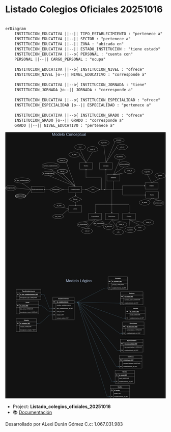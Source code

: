 # Listado Colegios Oficiales 20251016

```mermaid

erDiagram
    INSTITUCION_EDUCATIVA ||--|| TIPO_ESTABLECIMIENTO : "pertenece a"
    INSTITUCION_EDUCATIVA ||--|| SECTOR : "pertenece a"
    INSTITUCION_EDUCATIVA ||--|| ZONA : "ubicada en"
    INSTITUCION_EDUCATIVA ||--|| ESTADO_INSTITUCION : "tiene estado"
    INSTITUCION_EDUCATIVA ||--o{ PERSONAL : "cuenta con"
    PERSONAL ||--|| CARGO_PERSONAL : "ocupa"

    INSTITUCION_EDUCATIVA ||--o{ INSTITUCION_NIVEL : "ofrece"
    INSTITUCION_NIVEL }o--|| NIVEL_EDUCATIVO : "corresponde a"

    INSTITUCION_EDUCATIVA ||--o{ INSTITUCION_JORNADA : "tiene"
    INSTITUCION_JORNADA }o--|| JORNADA : "corresponde a"

    INSTITUCION_EDUCATIVA ||--o{ INSTITUCION_ESPECIALIDAD : "ofrece"
    INSTITUCION_ESPECIALIDAD }o--|| ESPECIALIDAD : "pertenece a"

    INSTITUCION_EDUCATIVA ||--o{ INSTITUCION_GRADO : "ofrece"
    INSTITUCION_GRADO }o--|| GRADO : "corresponde a"
    GRADO ||--|| NIVEL_EDUCATIVO : "pertenece a"

```

![Modelo conceotual](./img/Listado%20Colegios%20Oficiales%2020251016.jpg)

- Project: **Listado_colegios_oficiales_20251016**
- 📚 [Documentación](https://docs.google.com/document/d/1nwijOu7kT1J5EZ9AG5ys61OBG4a-kbuw/edit?usp=sharing&ouid=114885156140019858076&rtpof=true&sd=true)

Desarrollado por ALexi Durán Gómez C.c: 1.067.031.983